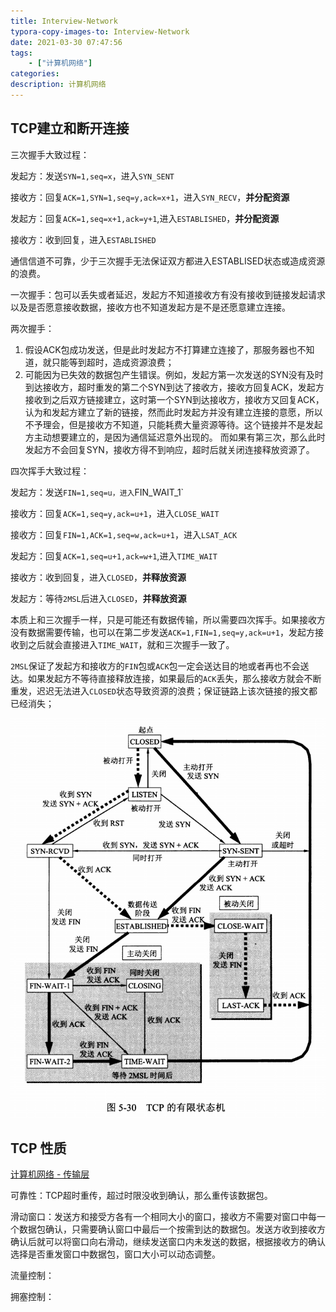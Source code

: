 ```yaml
---
title: Interview-Network
typora-copy-images-to: Interview-Network
date: 2021-03-30 07:47:56
tags:
    - ["计算机网络"]
categories:
description: 计算机网络
---
```


## TCP建立和断开连接

三次握手大致过程：

发起方：发送`SYN=1,seq=x`，进入`SYN_SENT`

接收方：回复`ACK=1,SYN=1,seq=y,ack=x+1`，进入`SYN_RECV`，**并分配资源**

发起方：回复`ACK=1,seq=x+1,ack=y+1`,进入`ESTABLISHED`，**并分配资源**

接收方：收到回复，进入`ESTABLISHED`

通信信道不可靠，少于三次握手无法保证双方都进入ESTABLISED状态或造成资源的浪费。

一次握手：包可以丢失或者延迟，发起方不知道接收方有没有接收到链接发起请求以及是否愿意接收数据，接收方也不知道发起方是不是还愿意建立连接。

两次握手：

1. 假设ACK包成功发送，但是此时发起方不打算建立连接了，那服务器也不知道，就只能等到超时，造成资源浪费；
2. 可能因为已失效的数据包产生错误。例如，发起方第一次发送的SYN没有及时到达接收方，超时重发的第二个SYN到达了接收方，接收方回复ACK，发起方接收到之后双方链接建立，这时第一个SYN到达接收方，接收方又回复ACK，认为和发起方建立了新的链接，然而此时发起方并没有建立连接的意愿，所以不予理会，但是接收方不知道，只能耗费大量资源等待。这个链接并不是发起方主动想要建立的，是因为通信延迟意外出现的。
   而如果有第三次，那么此时发起方不会回复SYN，接收方得不到响应，超时后就关闭连接释放资源了。

四次挥手大致过程：

发起方：发送`FIN=1,seq=u，进入`FIN_WAIT_1`

接收方：回复`ACK=1,seq=y,ack=u+1`，进入`CLOSE_WAIT`

接收方：回复`FIN=1,ACK=1,seq=w,ack=u+1`，进入`LSAT_ACK`

发起方：回复`ACK=1,seq=u+1,ack=w+1`,进入`TIME_WAIT`

接收方：收到回复，进入`CLOSED`，**并释放资源**

发起方：等待`2MSL`后进入`CLOSED`，**并释放资源**

本质上和三次握手一样，只是可能还有数据传输，所以需要四次挥手。如果接收方没有数据需要传输，也可以在第二步发送`ACK=1,FIN=1,seq=y,ack=u+1`，发起方接收到之后就会直接进入`TIME_WAIT`，就和三次握手一致了。

`2MSL`保证了发起方和接收方的`FIN`包或`ACK`包一定会送达目的地或者再也不会送达。如果发起方不等待直接释放连接，如果最后的`ACK`丢失，那么接收方就会不断重发，迟迟无法进入`CLOSED`状态导致资源的浪费；保证链路上该次链接的报文都已经消失；

![](Interview-Network/TCP的有限状态机.png)

## TCP 性质

[计算机网络 - 传输层](http://www.cyc2018.xyz/%E8%AE%A1%E7%AE%97%E6%9C%BA%E5%9F%BA%E7%A1%80/%E7%BD%91%E7%BB%9C%E5%9F%BA%E7%A1%80/%E8%AE%A1%E7%AE%97%E6%9C%BA%E7%BD%91%E7%BB%9C%20-%20%E4%BC%A0%E8%BE%93%E5%B1%82.html#_2-%E5%BF%AB%E9%87%8D%E4%BC%A0%E4%B8%8E%E5%BF%AB%E6%81%A2%E5%A4%8D)

可靠性：TCP超时重传，超过时限没收到确认，那么重传该数据包。

滑动窗口：发送方和接受方各有一个相同大小的窗口，接收方不需要对窗口中每一个数据包确认，只需要确认窗口中最后一个按需到达的数据包。发送方收到接收方确认后就可以将窗口向右滑动，继续发送窗口内未发送的数据，根据接收方的确认选择是否重发窗口中数据包，窗口大小可以动态调整。

流量控制：

拥塞控制：

